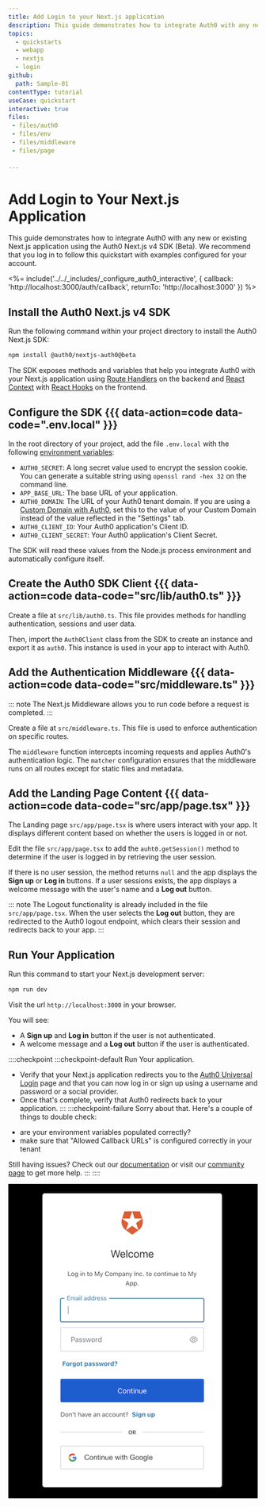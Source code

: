 ```yaml
---
title: Add Login to your Next.js application
description: This guide demonstrates how to integrate Auth0 with any new or existing Next.js application using the Auth0 Next.js v4 SDK (Beta).
topics:
  - quickstarts
  - webapp
  - nextjs
  - login
github:
  path: Sample-01
contentType: tutorial
useCase: quickstart
interactive: true
files:
 - files/auth0
 - files/env
 - files/middleware
 - files/page

---
```


<!-- markdownlint-disable MD025 MD034 -->

# Add Login to Your Next.js Application

This guide demonstrates how to integrate Auth0 with any new or existing Next.js application using the Auth0 Next.js v4 SDK (Beta). We recommend that you log in to follow this quickstart with examples configured for your account.

<%= include('../../_includes/_configure_auth0_interactive', {
callback: 'http://localhost:3000/auth/callback',
returnTo: 'http://localhost:3000'
}) %>

## Install the Auth0 Next.js v4 SDK

Run the following command within your project directory to install the Auth0 Next.js SDK:

```sh
npm install @auth0/nextjs-auth0@beta
```

The SDK exposes methods and variables that help you integrate Auth0 with your Next.js application using [Route Handlers](https://nextjs.org/docs/app/building-your-application/routing/route-handlers) on the backend and [React Context](https://reactjs.org/docs/context.html) with [React Hooks](https://reactjs.org/docs/hooks-overview.html) on the frontend.

## Configure the SDK {{{ data-action=code data-code=".env.local" }}}

In the root directory of your project, add the file `.env.local` with the following [environment variables](https://nextjs.org/docs/basic-features/environment-variables):

- `AUTH0_SECRET`: A long secret value used to encrypt the session cookie. You can generate a suitable string using `openssl rand -hex 32` on the command line.
- `APP_BASE_URL`: The base URL of your application.
- `AUTH0_DOMAIN`: The URL of your Auth0 tenant domain. If you are using a [Custom Domain with Auth0](https://auth0.com/docs/custom-domains), set this to the value of your Custom Domain instead of the value reflected in the "Settings" tab.
- `AUTH0_CLIENT_ID`: Your Auth0 application's Client ID.
- `AUTH0_CLIENT_SECRET`: Your Auth0 application's Client Secret.

The SDK will read these values from the Node.js process environment and automatically configure itself.

## Create the Auth0 SDK Client {{{ data-action=code data-code="src/lib/auth0.ts" }}}

Create a file at `src/lib/auth0.ts`. This file provides methods for handling authentication, sessions and user data. 

Then, import the `Auth0Client` class from the SDK to create an instance and export it as `auth0`. This instance is used in your app to interact with Auth0. 

## Add the Authentication Middleware {{{ data-action=code data-code="src/middleware.ts" }}}

::: note
The Next.js Middleware allows you to run code before a request is completed. 
:::

Create a file at `src/middleware.ts`. This file is used to enforce authentication on specific routes. 

The `middleware` function intercepts incoming requests and applies Auth0's authentication logic. 
The `matcher` configuration ensures that the middleware runs on all routes except for static files and metadata. 

## Add the Landing Page Content {{{ data-action=code data-code="src/app/page.tsx" }}}

The Landing page `src/app/page.tsx` is where users interact with your app. It displays different content based on whether the users is logged in or not. 

Edit the file `src/app/page.tsx` to add the `auht0.getSession()` method to determine if the user is logged in by retrieving the user session. 

If there is no user session, the method returns `null` and the app displays the **Sign up** or **Log in** buttons.
If a user sessions exists, the app displays a welcome message with the user's name and a **Log out** button. 

::: note
The Logout functionality is already included in the file `src/app/page.tsx`. 
When the user selects the **Log out** button, they are redirected to the Auth0 logout endpoint, which clears their session and redirects back to your app. 
:::

## Run Your Application

Run this command to start your Next.js development server:

```sh
npm run dev
``` 

Visit the url `http://localhost:3000` in your browser. 

You will see:
- A **Sign up** and **Log in** button if the user is not authenticated.
- A welcome message and a **Log out** button if the user is authenticated.

::::checkpoint
:::checkpoint-default
Run Your application. 
- Verify that your Next.js application redirects you to the [Auth0 Universal Login](https://auth0.com/universal-login) page and that you can now log in or sign up using a username and password or a social provider.
- Once that's complete, verify that Auth0 redirects back to your application.
:::
:::checkpoint-failure
Sorry about that. Here's a couple of things to double check:
* are your environment variables populated correctly?
* make sure that "Allowed Callback URLs" is configured correctly in your tenant

Still having issues? Check out our [documentation](https://auth0.com/docs) or visit our [community page](https://community.auth0.com) to get more help.
:::
::::

![Auth0 Universal Login](/media/quickstarts/universal-login.png)
